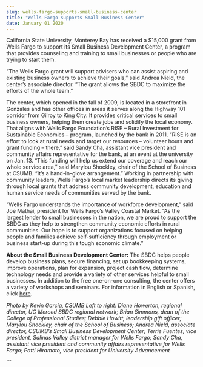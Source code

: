 ```yaml
---
slug: wells-fargo-supports-small-business-center
title: "Wells Fargo supports Small Business Center"
date: January 01 2020
---
```


 
<p>
  California State University, Monterey Bay has received a $15,000 grant from
  Wells Fargo to support its Small Business Development Center, a program that
  provides counseling and training to small businesses or people who are trying
  to start them.
</p>
<p>
  “The Wells Fargo grant will support advisers who can assist aspiring and
  existing business owners to achieve their goals,” said Andrea Nield, the
  center’s associate director. “The grant allows the SBDC to maximize the
  efforts of the whole team.”
</p>
<p>
  The center, which opened in the fall of 2009, is located in a storefront in
  Gonzales and has other offices in areas it serves along the Highway 101
  corridor from Gilroy to King City. It provides critical services to small
  business owners, helping them create jobs and solidify the local economy. That
  aligns with Wells Fargo Foundation’s RISE – Rural Investment for Sustainable
  Economies – program, launched by the bank in 2011. “RISE is an effort to look
  at rural needs and target our resources – volunteer hours and grant funding –
  there,” said Sandy Cha, assistant vice president and community affairs
  representative for the bank, at an event at the university on Jan. 13. “This
  funding will help us extend our coverage and reach our whole service area,”
  said Marylou Shockley, chair of the School of Business at CSUMB. “It’s a
  hand-in-glove arrangement.” Working in partnership with community leaders,
  Wells Fargo’s local market leadership directs its giving through local grants
  that address community development, education and human service needs of
  communities served by the bank.
</p>
<p>
  “Wells Fargo understands the importance of workforce development,” said Joe
  Mathai, president for Wells Fargo’s Valley Coastal Market. “As the largest
  lender to small businesses in the nation, we are proud to support the SBDC as
  they help to strengthen community economic efforts in rural communities. Our
  hope is to support organizations focused on helping people and families
  achieve self-sufficiency through employment or business start-up during this
  tough economic climate.”
</p>
<p>
  <strong>About the Small Business Development Center:</strong> The SBDC helps
  people develop business plans, secure financing, set up bookkeeping systems,
  improve operations, plan for expansion, project cash flow, determine
  technology needs and provide a variety of other services helpful to small
  businesses. In addition to the free one-on-one consulting, the center offers a
  variety of workshops and seminars. For information in English or Spanish,
  click <a href="https://csumbsbdc.webuda.com/">here</a>.
</p>
<p>
  <em
    >Photo by Kevin Garcia, CSUMB Left to right: Diane Howerton, regional
    director, UC Merced SBDC regional network; Brian Simmons, dean of the
    College of Professional Studies; Debbie Howitt, leadership gift officer;
    Marylou Shockley, chair of the School of Business; Andrea Nield, associate
    director, CSUMB’s Small Business Development Center; Terrie Fuentes, vice
    president, Salinas Valley district manager for Wells Fargo; Sandy Cha,
    assistant vice president and community affairs representative for Wells
    Fargo; Patti Hiramoto, vice president for University Advancement
  </em>
</p>
```

